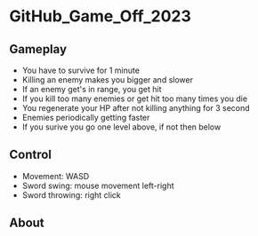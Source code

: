 # GitHub_Game_Off_2023

## Gameplay

- You have to survive for 1 minute
- Killing an enemy makes you bigger and slower
- If an enemy get's in range, you get hit
- If you kill too many enemies or get hit too many times you die
- You regenerate your HP after not killing anything for 3 second
- Enemies periodically getting faster
- If you surive you go one level above, if not then below

## Control

- Movement: WASD
- Sword swing: mouse movement left-right
- Sword throwing: right click

## About